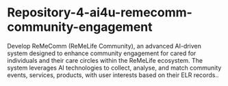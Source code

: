 # Repository-4-ai4u-remecomm-community-engagement
Develop ReMeComm (ReMeLife Community), an advanced AI-driven system designed to enhance community engagement for cared for individuals and their care circles within the ReMeLife ecosystem. The system leverages AI technologies to collect, analyse, and match community events, services, products, with user interests based on their ELR records..
